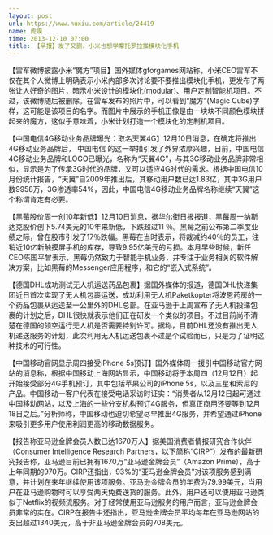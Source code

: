 ```yaml
---
layout: post
url: https://www.huxiu.com/article/24419
name: 虎嗅
time: 2013-12-10 07:00
title: 【早报】发了又删，小米也想学摩托罗拉推模块化手机
---
```

【雷军微博披露小米“魔方”项目】国外媒体gforgames网站称，小米CEO雷军不仅在其个人微博上明确表示小米内部多次讨论要不要推出模块化手机，更发布了两张让人好奇的图片，暗示小米设计的模块化(modular)、用户定制智能机项目。不过，该微博随后被删除。在雷军发布的照片中，可以看到“魔方”(Magic Cube)字样，这可能是该项目的名字。而图片中展示的手机正像是由一块块不同颜色模块拼起来的魔方，这似乎意味着，小米计划打造一个模块化的定制机项目。

【中国电信4G移动业务品牌曝光：取名天翼4G】12月10日消息，在确定将推出4G移动业务品牌后， 中国电信 的这一举措引发了外界浓厚兴趣，日前，中国电信4G移动业务品牌和LOGO已曝光，名称为“天翼4G”，与其3G移动业务品牌非常相似，显示是为了传承3G时代的品牌，又可以适应4G时代的需求。根据中国电信10月份统计报告，“天翼”自2009年推出后，其移动用户数已达1.83亿，其中3G用户数9958万，3G渗透率54%，因此，中国电信4G移动业务品牌名称继续“天翼”这个称谓肯定有必要。

【黑莓股价周一创10年新低】12月10日消息，据华尔街日报报道，黑莓周一纳斯达克股价创下5.74美元的10年来新低，下跌超过11 ％。黑莓之前公布第二季度业绩之际，曾在股市引发了17％跌幅。黑莓在当时表示，将裁减约40％的员工，注销近10亿新触摸屏手机的库存，导致9.95亿美元的亏损。本月早些时候，新任CEO陈国平曾表示，黑莓仍然致力于智能手机业务，并专注于业务相关的软件解决方案，比如黑莓的Messenger应用程序，和它的“嵌入式系统”。

【德国DHL成功测试无人机运送药品包裹】据国外媒体的报道，德国DHL快递集团近日首次实现了无人机包裹运送，成功利用无人机Paketkopter将波恩药房的一个药品包裹从运送至一公里外的DHL总部。在亚马逊于上周宣布了无人机投递包裹的计划之后，DHL很快就表示他们正在研发一个类似的项目。不过目前尚不清楚在德国的领空运行无人机是否需要特别许可。据称，目前DHL还没有推出无人机递送服务的计划，此次利用无人机运送包裹不过是个试验而已，只是为了证明这种技术的可行性。

【中国移动官网显示周四接受iPhone 5s预订】国外媒体周一援引中国移动官方网站的消息称，根据中国移动上海网站显示，中国移动将于本周四（12月12日）起开始接受部分4G手机预订，其中包括苹果公司的iPhone 5s，以及三星和索尼的产品。中国移动一客户代表在接受电话采访时证实：“消费者从12月12日起可通过中国移动网站，以及上海的一些分支机构预订4G服务，但真正商用还要等到12月18日之后。”分析师称，中国移动也迫切希望尽早推出4G服务，并希望通过iPhone来吸引更多用户使用利润更高的移动数据服务。

【报告称亚马逊金牌会员人数已达1670万人】据美国消费者情报研究合作伙伴（Consumer Intelligence Research Partners，以下简称“CIRP”）发布的最新研究报告称，亚马逊目前已拥有1670万“亚马逊金牌会员”（Amazon Prime），高于上年同期的970万。CIRP还指出，93%的“亚马逊金牌会员”对该项服务感到满意，并计划在来年继续使用该项服务。亚马逊金牌会员的年费为79.99美元，当用户在亚马逊购物时可以享受两天免费送货的服务。此外，用户还可以使用亚马逊类似于Netflix的视频流服务。对于经常使用亚马逊服务的用户而言，亚马逊金牌会员非常的实在。CIRP在报告中还指出，亚马逊金牌会员平均每年在亚马逊网站的支出超过1340美元，高于非亚马逊金牌会员的708美元。

